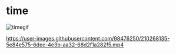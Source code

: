 # time
![timegif](https://user-images.githubusercontent.com/98476250/210268128-853f0e7e-9902-4a22-a7a4-1d33365d912d.gif)



https://user-images.githubusercontent.com/98476250/210268135-5e84e575-6dec-4e3b-aa32-68d2f1a282f5.mp4

